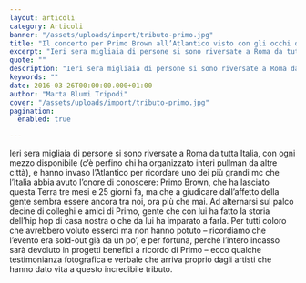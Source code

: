 ```yaml
---
layout: articoli
category: Articoli
banner: "/assets/uploads/import/tributo-primo.jpg"
title: "Il concerto per Primo Brown all’Atlantico visto con gli occhi di chi era sul palco"
excerpt: "Ieri sera migliaia di persone si sono riversate a Roma da tutta Italia, con ogni mezzo disponibile (c’è perfino chi ha organizzato interi pullman da altre città), e hanno invaso l’Atlantico per ricordare uno dei più grandi mc che l’Italia abbia avuto l’onore di conoscere: Primo Brown, che ha lasciato questa Terra tre mesi e [&hellip"
quote: ""
description: "Ieri sera migliaia di persone si sono riversate a Roma da tutta Italia, con ogni mezzo disponibile (c’è perfino chi ha organizzato interi pullman da altre città), e hanno invaso l’Atlantico per ricordare uno dei più grandi mc che l’Italia abbia avuto l’onore di conoscere: Primo Brown, che ha lasciato questa Terra tre mesi e [&hellip"
keywords: ""
date: 2016-03-26T00:00:00.000+01:00
author: "Marta Blumi Tripodi"
cover: "/assets/uploads/import/tributo-primo.jpg"
pagination:
  enabled: true

---
```


Ieri sera migliaia di persone si sono riversate a Roma da tutta Italia, con ogni mezzo disponibile (c’è perfino chi ha organizzato interi pullman da altre città), e hanno invaso l’Atlantico per ricordare uno dei più grandi mc che l’Italia abbia avuto l’onore di conoscere: Primo Brown, che ha lasciato questa Terra tre mesi e 25 giorni fa, ma che a giudicare dall’affetto della gente sembra essere ancora tra noi, ora più che mai. Ad alternarsi sul palco decine di colleghi e amici di Primo, gente che con lui ha fatto la storia dell’hip hop di casa nostra o che da lui ha imparato a farla. Per tutti coloro che avrebbero voluto esserci ma non hanno potuto – ricordiamo che l’evento era sold-out già da un po’, e per fortuna, perché l’intero incasso sarà devoluto in progetti benefici a ricordo di Primo – ecco qualche testimonianza fotografica e verbale che arriva proprio dagli artisti che hanno dato vita a questo incredibile tributo.